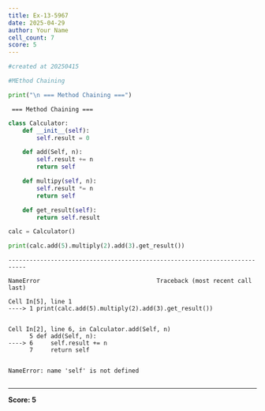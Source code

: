```yaml
---
title: Ex-13-5967
date: 2025-04-29
author: Your Name
cell_count: 7
score: 5
---
```


```python
#created at 20250415
```


```python
#MEthod Chaining
```


```python
print("\n === Method Chaining ===")
```

    
     === Method Chaining ===



```python
class Calculator:
    def __init__(self):
        self.result = 0

    def add(Self, n):
        self.result += n
        return self

    def multipy(self, n):
        self.result *= n
        return self

    def get_result(self):
        return self.result
```


```python
calc = Calculator()
```


```python
print(calc.add(5).multiply(2).add(3).get_result())
```


    ---------------------------------------------------------------------------

    NameError                                 Traceback (most recent call last)

    Cell In[5], line 1
    ----> 1 print(calc.add(5).multiply(2).add(3).get_result())


    Cell In[2], line 6, in Calculator.add(Self, n)
          5 def add(Self, n):
    ----> 6     self.result += n
          7     return self


    NameError: name 'self' is not defined



```python

```


---
**Score: 5**